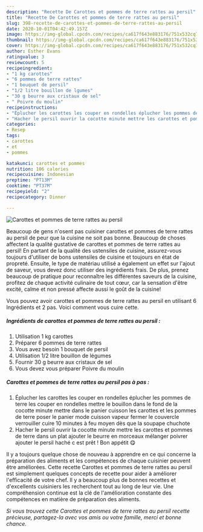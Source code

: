 ```yaml
---
description: "Recette De Carottes et pommes de terre rattes au persil"
title: "Recette De Carottes et pommes de terre rattes au persil"
slug: 398-recette-de-carottes-et-pommes-de-terre-rattes-au-persil
date: 2020-10-01T04:42:49.157Z
image: https://img-global.cpcdn.com/recipes/ca617f643e883176/751x532cq70/carottes-et-pommes-de-terre-rattes-au-persil-photo-principale-de-la-recette.jpg
thumbnail: https://img-global.cpcdn.com/recipes/ca617f643e883176/751x532cq70/carottes-et-pommes-de-terre-rattes-au-persil-photo-principale-de-la-recette.jpg
cover: https://img-global.cpcdn.com/recipes/ca617f643e883176/751x532cq70/carottes-et-pommes-de-terre-rattes-au-persil-photo-principale-de-la-recette.jpg
author: Esther Evans
ratingvalue: 3
reviewcount: 5
recipeingredient:
- "1 kg carottes"
- "6 pommes de terre rattes"
- "1 bouquet de persil"
- "1/2 litre bouillon de lgumes"
- "30 g beurre aux cristaux de sel"
- " Poivre du moulin"
recipeinstructions:
- "Éplucher les carottes les couper en rondelles éplucher les pommes de terre les couper en rondelles mettre le bouillon dans le fond de la cocotte minute mettre dans le panier cuisson les carottes et les pommes de terre poser le panier mode cuisson vapeur fermer le couvercle verrouiller cuire 10 minutes à feu moyen dès que la soupape chuchote"
- "Hacher le persil ouvrir la cocotte minute mettre les carottes et pommes de terre dans un plat ajouter le beurre en morceaux mélanger poivrer ajouter le persil haché c est prêt ! Bon appétit 😋"
categories:
- Resep
tags:
- carottes
- et
- pommes

katakunci: carottes et pommes 
nutrition: 106 calories
recipecuisine: Indonesian
preptime: "PT13M"
cooktime: "PT37M"
recipeyield: "2"
recipecategory: Dinner

---
```



![Carottes et pommes de terre rattes au persil](https://img-global.cpcdn.com/recipes/ca617f643e883176/751x532cq70/carottes-et-pommes-de-terre-rattes-au-persil-photo-principale-de-la-recette.jpg)

Beaucoup de gens n'osent pas cuisiner carottes et pommes de terre rattes au persil de peur que la cuisine ne soit pas bonne. Beaucoup de choses affectent la qualité gustative de carottes et pommes de terre rattes au persil! En partant de la qualité des ustensiles de cuisine, assurez-vous toujours d'utiliser de bons ustensiles de cuisine et toujours en état de propreté. Ensuite, le type de matériau utilisé a également un effet sur l'ajout de saveur, vous devez donc utiliser des ingrédients frais. De plus, prenez beaucoup de pratique pour reconnaître les différentes saveurs de la cuisine, profitez de chaque activité culinaire de tout cœur, car la sensation d'être excité, calme et non pressé affecte aussi le goût de la cuisine!

<!--inarticleads1-->

Vous pouvez avoir carottes et pommes de terre rattes au persil en utilisant 6 Ingrédients et 2 pas. Voici comment vous cuire cette.

##### Ingrédients de carottes et pommes de terre rattes au persil :

1. Utilisation 1 kg carottes
1. Préparer 6 pommes de terre rattes
1. Vous avez besoin 1 bouquet de persil
1. Utilisation 1/2 litre bouillon de légumes
1. Fournir 30 g beurre aux cristaux de sel
1. Vous devez vous préparer  Poivre du moulin




<!--inarticleads2-->

##### Carottes et pommes de terre rattes au persil pas à pas :

1. Éplucher les carottes les couper en rondelles éplucher les pommes de terre les couper en rondelles mettre le bouillon dans le fond de la cocotte minute mettre dans le panier cuisson les carottes et les pommes de terre poser le panier mode cuisson vapeur fermer le couvercle verrouiller cuire 10 minutes à feu moyen dès que la soupape chuchote
1. Hacher le persil ouvrir la cocotte minute mettre les carottes et pommes de terre dans un plat ajouter le beurre en morceaux mélanger poivrer ajouter le persil haché c est prêt ! Bon appétit 😋




<!--inarticleads1-->

<p>
Il y a toujours quelque chose de nouveau à apprendre en ce qui concerne la préparation des aliments et les compétences de chaque cuisinier peuvent être améliorées. Cette recette Carottes et pommes de terre rattes au persil est simplement quelques concepts de recette pour aider à améliorer l'efficacité de votre chef. Il y a beaucoup plus de bonnes recettes et d'excellents cuisiniers les recherchent tout au long de leur vie. Une compréhension continue est la clé de l'amélioration constante des compétences en matière de préparation des aliments.
</p>

<p>
<i>Si vous trouvez cette Carottes et pommes de terre rattes au persil recette précieuse, partagez-la avec vos amis ou votre famille, merci et bonne chance.</i>
</p>
